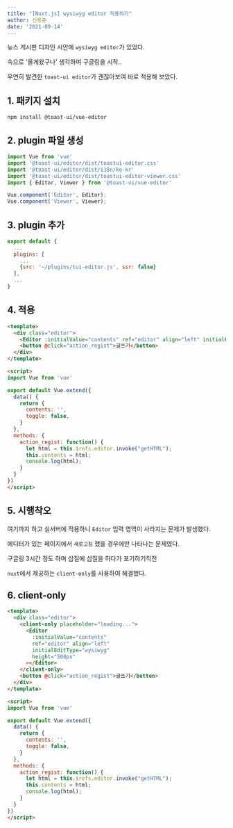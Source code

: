 ```yaml
---
title: "[Nuxt.js] wysiwyg editor 적용하기"
author: 신용준
date: '2021-09-14'
---
```


뉴스 게시판 디자인 시안에 `wysiwyg editor`가 있었다.

속으로 '올게왔구나' 생각하며 구글링을 시작..

우연히 발견한 `toast-ui editor`가 괜찮아보여 바로 적용해 보았다.


## 1. 패키지 설치

`npm install @toast-ui/vue-editor`

## 2. plugin 파일 생성
```js [plugins/tui-editor.js]
import Vue from 'vue'
import '@toast-ui/editor/dist/toastui-editor.css'
import '@toast-ui/editor/dist/i18n/ko-kr'
import '@toast-ui/editor/dist/toastui-editor-viewer.css'
import { Editor, Viewer } from '@toast-ui/vue-editor'

Vue.component('Editor', Editor);
Vue.component('Viewer', Viewer);
```

## 3. plugin 추가

```js [nuxt.config.js]
export default {
  ...
  plugins: [
    ...
    {src: '~/plugins/tui-editor.js', ssr: false}
  ],
  ...
}
```

## 4. 적용

```html [page/regist.vue]
<template>
  <div class="editor">
    <Editor :initialValue="contents" ref="editor" align="left" initialEditType="wysiwyg" height="500px"></Editor>
    <button @click="action_regist">글쓰기</button>
  </div>
</template>

<script>
import Vue from 'vue'

export default Vue.extend({
  data() {
    return {
      contents: '',
      toggle: false,
    }
  },
  methods: {
    action_regist: function() {
      let html = this.$refs.editor.invoke("getHTML");
      this.contents = html;
      console.log(html);
    }
  }
})
</script>
```

## 5. 시행착오

여기까지 하고 실서버에 적용하니 `Editor` 입력 영역이 사라지는 문제가 발생했다.

에디터가 있는 페이지에서 `새로고침` 했을 경우에만 나타나는 문제였다.

구글링 3시간 정도 하며 삽질에 삽질을 하다가 포기하기직전

`nuxt`에서 제공하는 `client-only`를 사용하여 해결했다.


## 6. client-only



```html [page/regist.vue]
<template>
  <div class="editor">
    <client-only placeholder="loading...">
      <Editor 
        :initialValue="contents"
        ref="editor" align="left"
        initialEditType="wysiwyg"
        height="500px"
      ></Editor>
    </client-only>
    <button @click="action_regist">글쓰기</button>
  </div>
</template>

<script>
import Vue from 'vue'

export default Vue.extend({
  data() {
    return {
      contents: '',
      toggle: false,
    }
  },
  methods: {
    action_regist: function() {
      let html = this.$refs.editor.invoke("getHTML");
      this.contents = html;
      console.log(html);
    }
  }
})
</script>
```